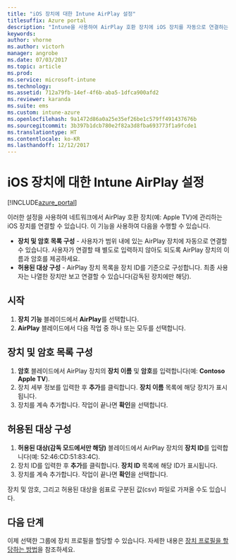 ```yaml
---
title: "iOS 장치에 대한 Intune AirPlay 설정"
titlesuffix: Azure portal
description: "Intune을 사용하여 AirPlay 호환 장치에 iOS 장치를 자동으로 연결하는 방법을 알아봅니다."
keywords: 
author: vhorne
ms.author: victorh
manager: angrobe
ms.date: 07/03/2017
ms.topic: article
ms.prod: 
ms.service: microsoft-intune
ms.technology: 
ms.assetid: 712a79fb-14ef-4f6b-aba5-1dfca900afd2
ms.reviewer: karanda
ms.suite: ems
ms.custom: intune-azure
ms.openlocfilehash: 9a1472d86a0a25e35ef26be1c579ff491437676b
ms.sourcegitcommit: 3b397b1dcb780e2f82a3d8fba693773f1a9fcde1
ms.translationtype: HT
ms.contentlocale: ko-KR
ms.lasthandoff: 12/12/2017
---
```

# <a name="intune-airplay-settings-for-ios-devices"></a>iOS 장치에 대한 Intune AirPlay 설정

[!INCLUDE[azure_portal](./includes/azure_portal.md)]

이러한 설정을 사용하여 네트워크에서 AirPlay 호환 장치(예: Apple TV)에 관리하는 iOS 장치를 연결할 수 있습니다.
이 기능을 사용하여 다음을 수행할 수 있습니다.

- **장치 및 암호 목록 구성** - 사용자가 범위 내에 있는 AirPlay 장치에 자동으로 연결할 수 있습니다. 사용자가 연결할 때 별도로 입력하지 않아도 되도록 AirPlay 장치의 이름과 암호를 제공하세요.
- **허용된 대상 구성** - AirPlay 장치 목록을 장치 ID를 기준으로 구성합니다. 최종 사용자는 나열한 장치만 보고 연결할 수 있습니다(감독된 장치에만 해당).

## <a name="get-started"></a>시작

1. **장치 기능** 블레이드에서 **AirPlay**를 선택합니다.
2. **AirPlay** 블레이드에서 다음 작업 중 하나 또는 모두를 선택합니다.

## <a name="configure-a-device-and-password-list"></a>장치 및 암호 목록 구성

1. **암호** 블레이드에서 AirPlay 장치의 **장치 이름** 및 **암호**를 입력합니다(예: **Contoso Apple TV**).
2. 장치 세부 정보를 입력한 후 **추가**를 클릭합니다. **장치 이름** 목록에 해당 장치가 표시됩니다.
3. 장치를 계속 추가합니다. 작업이 끝나면 **확인**을 선택합니다.


## <a name="configure-allowed-destinations"></a>허용된 대상 구성

1. **허용된 대상(감독 모드에서만 해당)** 블레이드에서 AirPlay 장치의 **장치 ID**를 입력합니다(예: 52:46:CD:51:83:4C).
2. 장치 ID를 입력한 후 **추가**를 클릭합니다. **장치 ID** 목록에 해당 ID가 표시됩니다.
3. 장치를 계속 추가합니다. 작업이 끝나면 **확인**을 선택합니다.

장치 및 암호, 그리고 허용된 대상을 쉼표로 구분된 값(csv) 파일로 가져올 수도 있습니다.


## <a name="next-steps"></a>다음 단계

이제 선택한 그룹에 장치 프로필을 할당할 수 있습니다. 자세한 내용은 [장치 프로필을 할당하는 방법](device-profile-assign.md)을 참조하세요.

